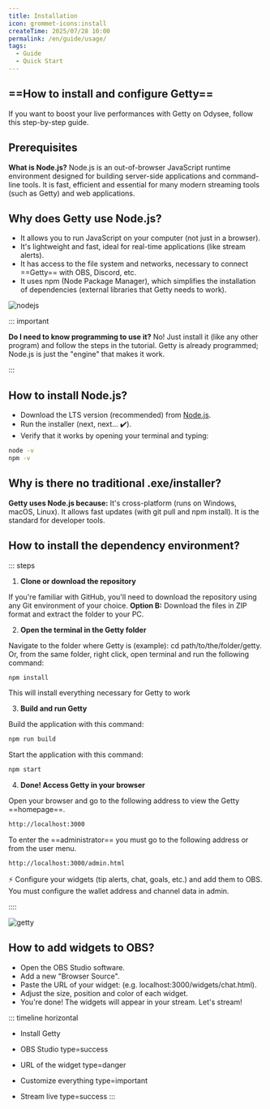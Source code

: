 ```yaml
---
title: Installation
icon: grommet-icons:install
createTime: 2025/07/28 10:00
permalink: /en/guide/usage/
tags:
  - Guide
  - Quick Start
---
```


## ==How to install and configure Getty==

If you want to boost your live performances with Getty on Odysee, follow this step-by-step guide.

## Prerequisites

**What is Node.js?** Node.js is an out-of-browser JavaScript runtime environment designed for building server-side applications and command-line tools. It is fast, efficient and essential for many modern streaming tools (such as Getty) and web applications.

## Why does Getty use Node.js?

- It allows you to run JavaScript on your computer (not just in a browser).
- It's lightweight and fast, ideal for real-time applications (like stream alerts).
- It has access to the file system and networks, necessary to connect ==Getty== with OBS, Discord, etc.
- It uses npm (Node Package Manager), which simplifies the installation of dependencies (external libraries that Getty needs to work).

![nodejs](https://thumbs.odycdn.com/ef506c21c0db1d42e9abd7a8180e98eb.webp)

::: important

**Do I need to know programming to use it?** No! Just install it (like any other program) and follow the steps in the tutorial. Getty is already programmed; Node.js is just the "engine" that makes it work.

:::

## How to install Node.js?

- Download the LTS version (recommended) from [Node.js](https://nodejs.org/).
- Run the installer (next, next... ✔️).
- Verify that it works by opening your terminal and typing:

```sh
node -v
npm -v
```

## Why is there no traditional .exe/installer?

**Getty uses Node.js because:** It's cross-platform (runs on Windows, macOS, Linux). It allows fast updates (with git pull and npm install). It is the standard for developer tools.

## How to install the dependency environment?

::: steps

1. **Clone or download the repository**

If you're familiar with GitHub, you'll need to download the repository using any Git environment of your choice. **Option B:** Download the files in ZIP format and extract the folder to your PC.

2. **Open the terminal in the Getty folder**

Navigate to the folder where Getty is (example): cd path/to/the/folder/getty. Or, from the same folder, right click, open terminal and run the following command:

```sh
npm install
```

This will install everything necessary for Getty to work

3. **Build and run Getty**

Build the application with this command:

```sh
npm run build
```
Start the application with this command:

```sh
npm start
```

4. **Done! Access Getty in your browser**

Open your browser and go to the following address to view the Getty ==homepage==.

```sh
http://localhost:3000
```

To enter the ==administrator== you must go to the following address or from the user menu.

```sh
http://localhost:3000/admin.html
```

⚡ Configure your widgets (tip alerts, chat, goals, etc.) and add them to OBS. You must configure the wallet address and channel data in admin.

::::

![getty](https://thumbs.odycdn.com/4aea46156da752d9b26664ae4ecd53ce.webp)

## How to add widgets to OBS?

- Open the OBS Studio software.
- Add a new "Browser Source".
- Paste the URL of your widget: (e.g. localhost:3000/widgets/chat.html).
- Adjust the size, position and color of each widget.
- You're done! The widgets will appear in your stream. Let's stream!

::: timeline horizontal
- Install Getty

- OBS Studio
  type=success

- URL of the widget
  type=danger

- Customize everything
  type=important

- Stream live
  type=success
:::